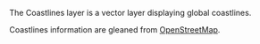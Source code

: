 The Coastlines layer is a vector layer displaying global coastlines.

Coastlines information are gleaned from [OpenStreetMap](https://www.openstreetmap.org/copyright).
